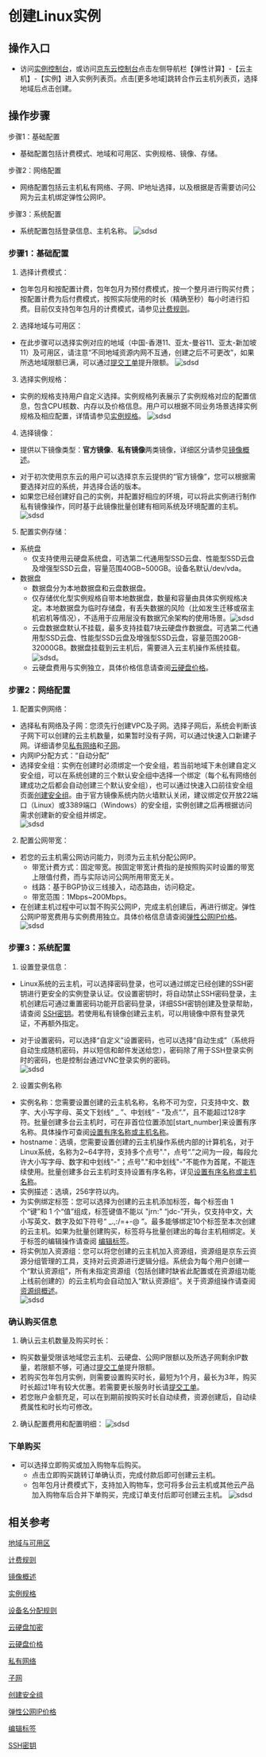 # 创建Linux实例
## 操作入口
- 访问[实例控制台](https://cns-console.jdcloud.com/host/compute/list)，或访问[京东云控制台](https://console.jdcloud.com)点击左侧导航栏【弹性计算】-【云主机】-【实例】进入实例列表页。点击[更多地域]跳转合作云主机列表页，选择地域后点击创建。
## 操作步骤
步骤1：基础配置
- 基础配置包括计费模式、地域和可用区、实例规格、镜像、存储。

步骤2：网络配置
- 网络配置包括云主机私有网络、子网、IP地址选择，以及根据是否需要访问公网为云主机绑定弹性公网IP。

步骤3：系统配置
- 系统配置包括登录信息、主机名称。
![sdsd](../../../../image/COCVM/COCVM//1.png)
### 步骤1：基础配置
1. 选择计费模式：
 * 包年包月和按配置计费，包年包月为预付费模式，按一个整月进行购买付费；按配置计费为后付费模式，按照实际使用的时长（精确至秒）每小时进行扣费。目前仅支持包年包月的计费模式，请参见[计费规则](../Pricing/Billing-Rules.md)。
2. 选择地域与可用区：
 * 在此步骤可以选择实例对应的地域（中国-香港11、亚太-曼谷11、亚太-新加坡11）及可用区，请注意“不同地域资源内网不互通，创建之后不可更改”，如果所选地域限额已满，可以通过[提交工单](https://ticket.jdcloud.com/myorder/submit)提升限额。
![sdsd](../../../../image/COCVM/COCVM//2.png)
3. 选择实例规格：
 * 实例的规格支持用户自定义选择。实例规格列表展示了实例规格对应的配置信息，包含CPU核数、内存以及价格信息。用户可以根据不同业务场景选择实例规格及相应配置，详情请参见[实例规格](../Introduction/Instance-Type-Family.md)。
![sdsd](../../../../image/COCVM/COCVM//3.png)
4. 选择镜像：
- 提供以下镜像类型：**官方镜像**、**私有镜像**两类镜像，详细区分请参见[镜像概述](../Operation-Guide/Image/Image-Overview.md)。
 * 对于初次使用京东云的用户可以选择京东云提供的“官方镜像”，您可以根据需要选择对应的系统，并选择合适的版本。
 * 如果您已经创建好自己的实例，并配置好相应的环境，可以将此实例进行制作私有镜像操作，同时基于此镜像批量创建有相同系统及环境配置的主机。
![sdsd](../../../../image/COCVM/COCVM//4.png)
5. 配置实例存储：
- 系统盘
  - 仅支持使用云硬盘系统盘，可选第二代通用型SSD云盘、性能型SSD云盘及增强型SSD云盘，容量范围40GB~500GB。设备名默认/dev/vda。         
- 数据盘
  - 数据盘分为本地数据盘和云盘数据盘。
  - 仅存储优化型实例规格自带本地数据盘，数量和容量由具体实例规格决定。本地数据盘为临时存储盘，有丢失数据的风险（比如发生迁移或宿主机宕机等情况），不适用于应用层没有数据冗余架构的使用场景。![sdsd](../../../../image/COCVM/COCVM//5.png)
  - 云盘数据盘默认不挂载，最多支持挂载7块云硬盘作数据盘。可选第二代通用型SSD云盘、性能型SSD云盘及增强型SSD云盘，容量范围20GB-32000GB。数据盘挂载到云主机后，需要进入云主机操作系统挂载。 
![sdsd](../../../../image/COCVM/COCVM//6.png)。
  * 云硬盘费用与实例独立，具体价格信息请查阅[云硬盘价格](http://docs.jdcloud.com/cn/cloud-disk-service/billing-rules)。
### 步骤2：网络配置
1. 配置实例网络：  
  * 选择私有网络及子网：您须先行创建VPC及子网。选择子网后，系统会判断该子网下可以创建的云主机数量，如果暂时没有子网，可以通过快速入口新建子网。详细请参见[私有网络](http://docs.jdcloud.com/cn/virtual-private-cloud/product-overview)和[子网](http://docs.jdcloud.com/cn/virtual-private-cloud/subnet-features)。
  * 内网IP分配方式：“自动分配”
  * 选择安全组：实例在创建时必须绑定一个安全组，若当前地域下未创建自定义安全组，可以在系统创建的三个默认安全组中选择一个绑定（每个私有网络创建成功之后都会自动创建三个默认安全组），也可以通过快速入口前往安全组页面[创建安全组](http://docs.jdcloud.com/cn/virtual-private-cloud/security-group-configuration)。由于官方镜像系统内防火墙默认关闭，建议绑定仅开放22端口（Linux）或3389端口（Windows）的安全组，实例创建之后再根据访问需求创建新的安全组并绑定。  
 ![sdsd](../../../../image/COCVM/COCVM//7.png)  
2. 配置公网带宽：
- 若您的云主机需公网访问能力，则须为云主机分配公网IP。
  * 带宽计费方式：固定带宽。按固定带宽计费指的是按照购买时设置的带宽上限值付费，而与实际访问公网所用带宽无关。
  * 线路：基于BGP协议三线接入，动态路由，访问稳定。               
  * 带宽范围：1Mbps~200Mbps。
- 在创建主机过程中可以暂不购买公网IP，完成主机创建后，再进行绑定。弹性公网IP带宽费用与实例费用独立。具体价格信息请查阅[弹性公网IP价格](../../../Networking/Elastic-IP/Pricing/Price-Overview.md)。      
 ![sdsd](../../../../image/COCVM/COCVM//8.png) 
### 步骤3：系统配置
1. 设置登录信息：
 - Linux系统的云主机，可以选择密码登录，也可以通过绑定已经创建的SSH密钥进行更安全的实例登录认证。仅设置密钥时，将自动禁止SSH密码登录，主机创建后可通过重置密码功能开启密码登录，详细SSH密钥创建及登录帮助，请查阅 [SSH密钥](../Operation-Guide/Key-Pair/KeyPair-Overview.md)。若使用私有镜像创建云主机，可以用镜像中原有登录凭证，不再额外指定。
 * 对于设置密码，可以选择“自定义”设置密码，也可以选择“自动生成”（系统将自动生成随机密码，并以短信和邮件发送给您），密码除了用于SSH登录实例时的密码，也是控制台通过VNC登录实例的密码。     
![sdsd](../../../../image/Elastic-Compute/Virtual-Machine/0825.png)
2. 设置实例名称
  * 实例名称：您需要设置创建的云主机名称，名称不可为空，只支持中文、数字、大小写字母、英文下划线“ _ ”、中划线“ - ”及点“.”，且不能超过128字符。批量创建多台云主机时，可在非首位位置添加[start_number]来设置有序名称。具体操作可查阅[设置有序名称或主机名称](https://docs.jdcloud.com/cn/virtual-machines/set-ordered-name)。
  * hostname：选填，您需要设置创建的云主机操作系统内部的计算机名，对于Linux系统，名称为2~64字符，支持多个点号"."，点号“.”之间为一段，每段允许大小写字母、数字和中划线"-"；点号"."和中划线"-"不能作为首尾，不能连续使用。批量创建多台云主机时支持设置有序名称，详见[设置有序名称或主机名称](https://docs.jdcloud.com/cn/virtual-machines/set-ordered-name)。
  * 实例描述：选填，256字符以内。
  * 为实例绑定标签：您可以选择为创建的云主机添加标签，每个标签由 1 个“键”和 1 个“值”组成，标签键值不能以 "jrn:" “jdc-”开头，仅支持中文，大小写英文、数字及如下符号“ _.,:/=+-@ ”。最多能够绑定10个标签至本次创建的云主机。如果为批量创建购买，标签将与批量创建出的每台主机相绑定。关于标签的编辑操作请查阅 [编辑标签](../Operation-Guide/Tag/Edit-Tag.md)。
  * 将实例加入资源组：您可以将您创建的云主机加入资源组，资源组是京东云资源分组管理的工具，支持对云资源进行逻辑分组。系统会为每个用户创建一个“默认资源组”，所有未指定资源组（包括创建时缺省此配置或在资源组功能上线前创建的）的云主机均会自动加入“默认资源组”。关于资源组操作请查阅[资源组概述](https://docs.jdcloud.com/cn/virtual-machines/resource-group-introduction)。  
![sdsd](../../../../image/Elastic-Compute/Virtual-Machine/0619.png)
### 确认购买信息
1. 确认云主机数量及购买时长：
  * 购买数量受限该地域您云主机、云硬盘、公网IP限额以及所选子网剩余IP数量，若限额不够，可通过[提交工单](https://ticket.jdcloud.com/myorder/submit)提升限额。
  * 若购买包年包月实例，则需要设置购买时长，最短为1个月，最长为3年，购买时长超过1年有较大优惠。若需要更长服务时长请[提交工单](https://ticket.jdcloud.com/myorder/submit)。
  * 若您账户金额充足，可以在到期前按购买时长自动续费，资源创建后，自动续费属性和时长均可修改。
2. 确认配置费用和配置明细：
![sdsd](../../../../image/Elastic-Compute/Virtual-Machine/0812.png)
### 下单购买
- 可以选择立即购买或加入购物车后购买。
  - 点击立即购买跳转订单确认页，完成付款后即可创建云主机。
  - 包年包月计费模式下，支持加入购物车，您可将多台云主机或其他云产品加入购物车后合并下单购买，完成订单支付后即可创建云主机。
![sdsd](../../../../image/Elastic-Compute/Virtual-Machine/0830.png)

## 相关参考

[地域与可用区](../Introduction/Regions-and-AvailabilityZones.md)

[计费规则](../Pricing/Billing-Rules.md)

[镜像概述](../Operation-Guide/Image/Image-Overview.md)

[实例规格](../Introduction/Instance-Type-Family.md)

[设备名分配规则](../Operation-Guide/Storage/Assign-Device-Name.md)

[云硬盘加密](../Operation-Guide/Storage/Encryption-of-Cloud-Disk.md)

[云硬盘价格](http://docs.jdcloud.com/cn/cloud-disk-service/billing-rules)

[私有网络](http://docs.jdcloud.com/cn/virtual-private-cloud/product-overview)

[子网](http://docs.jdcloud.com/cn/virtual-private-cloud/subnet-features)

[创建安全组](http://docs.jdcloud.com/cn/virtual-private-cloud/security-group-configuration)

[弹性公网IP价格](../../../Networking/Elastic-IP/Pricing/Price-Overview.md)

[编辑标签](../Operation-Guide/Tag/Edit-Tag.md)
 
[SSH密钥](../Operation-Guide/Key-Pair/KeyPair-Overview.md)

